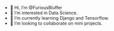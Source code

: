 - 👋 Hi, I’m @FuriousBluffer
- 👀 I’m interested in Data Science.
- 🌱 I’m currently learning Django and Tensorflow.
- 💞️ I’m looking to collaborate on mini projects.
<!-- - 📫 How to reach me... as of now, you can't. -->

<!---
FuriousBluffer/FuriousBluffer is a ✨ special ✨ repository because its `README.md` (this file) appears on your GitHub profile.
You can click the Preview link to take a look at your changes.
--->
